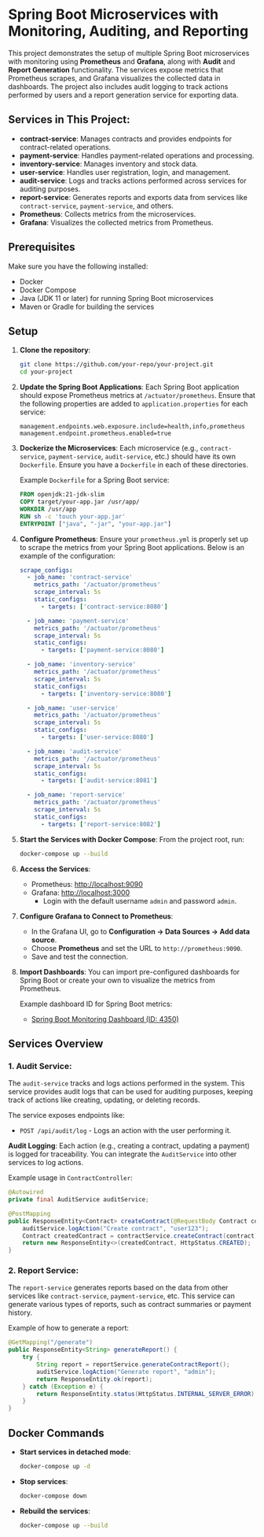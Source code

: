 # Spring Boot Microservices with Monitoring, Auditing, and Reporting

This project demonstrates the setup of multiple Spring Boot microservices with monitoring using **Prometheus** and **Grafana**, along with **Audit** and **Report Generation** functionality. The services expose metrics that Prometheus scrapes, and Grafana visualizes the collected data in dashboards. The project also includes audit logging to track actions performed by users and a report generation service for exporting data.

## Services in This Project:
- **contract-service**: Manages contracts and provides endpoints for contract-related operations.
- **payment-service**: Handles payment-related operations and processing.
- **inventory-service**: Manages inventory and stock data.
- **user-service**: Handles user registration, login, and management.
- **audit-service**: Logs and tracks actions performed across services for auditing purposes.
- **report-service**: Generates reports and exports data from services like `contract-service`, `payment-service`, and others.
- **Prometheus**: Collects metrics from the microservices.
- **Grafana**: Visualizes the collected metrics from Prometheus.

## Prerequisites
Make sure you have the following installed:
- Docker
- Docker Compose
- Java (JDK 11 or later) for running Spring Boot microservices
- Maven or Gradle for building the services

## Setup

1. **Clone the repository**:
   ```bash
   git clone https://github.com/your-repo/your-project.git
   cd your-project
   ```

2. **Update the Spring Boot Applications**:
   Each Spring Boot application should expose Prometheus metrics at `/actuator/prometheus`. Ensure that the following properties are added to `application.properties` for each service:
   ```properties
   management.endpoints.web.exposure.include=health,info,prometheus
   management.endpoint.prometheus.enabled=true
   ```

3. **Dockerize the Microservices**:
   Each microservice (e.g., `contract-service`, `payment-service`, `audit-service`, etc.) should have its own `Dockerfile`. Ensure you have a `Dockerfile` in each of these directories.

   Example `Dockerfile` for a Spring Boot service:
   ```dockerfile
   FROM openjdk:21-jdk-slim
   COPY target/your-app.jar /usr/app/
   WORKDIR /usr/app
   RUN sh -c 'touch your-app.jar'
   ENTRYPOINT ["java", "-jar", "your-app.jar"]
   ```

4. **Configure Prometheus**:
   Ensure your `prometheus.yml` is properly set up to scrape the metrics from your Spring Boot applications. Below is an example of the configuration:
   ```yaml
   scrape_configs:
     - job_name: 'contract-service'
       metrics_path: '/actuator/prometheus'
       scrape_interval: 5s
       static_configs:
         - targets: ['contract-service:8080']
   
     - job_name: 'payment-service'
       metrics_path: '/actuator/prometheus'
       scrape_interval: 5s
       static_configs:
         - targets: ['payment-service:8080']
   
     - job_name: 'inventory-service'
       metrics_path: '/actuator/prometheus'
       scrape_interval: 5s
       static_configs:
         - targets: ['inventory-service:8080']
   
     - job_name: 'user-service'
       metrics_path: '/actuator/prometheus'
       scrape_interval: 5s
       static_configs:
         - targets: ['user-service:8080']
   
     - job_name: 'audit-service'
       metrics_path: '/actuator/prometheus'
       scrape_interval: 5s
       static_configs:
         - targets: ['audit-service:8081']
   
     - job_name: 'report-service'
       metrics_path: '/actuator/prometheus'
       scrape_interval: 5s
       static_configs:
         - targets: ['report-service:8082']
   ```

5. **Start the Services with Docker Compose**:
   From the project root, run:
   ```bash
   docker-compose up --build
   ```

6. **Access the Services**:
   - Prometheus: [http://localhost:9090](http://localhost:9090)
   - Grafana: [http://localhost:3000](http://localhost:3000)
     - Login with the default username `admin` and password `admin`.

7. **Configure Grafana to Connect to Prometheus**:
   - In the Grafana UI, go to **Configuration → Data Sources → Add data source**.
   - Choose **Prometheus** and set the URL to `http://prometheus:9090`.
   - Save and test the connection.

8. **Import Dashboards**:
   You can import pre-configured dashboards for Spring Boot or create your own to visualize the metrics from Prometheus.

   Example dashboard ID for Spring Boot metrics:
   - [Spring Boot Monitoring Dashboard (ID: 4350)](https://grafana.com/grafana/dashboards/4350)

## Services Overview

### 1. **Audit Service**:
   The `audit-service` tracks and logs actions performed in the system. This service provides audit logs that can be used for auditing purposes, keeping track of actions like creating, updating, or deleting records.

   The service exposes endpoints like:
   - `POST /api/audit/log` - Logs an action with the user performing it.

   **Audit Logging**: Each action (e.g., creating a contract, updating a payment) is logged for traceability. You can integrate the `AuditService` into other services to log actions.

   Example usage in `ContractController`:
   ```java
   @Autowired
   private final AuditService auditService;

   @PostMapping
   public ResponseEntity<Contract> createContract(@RequestBody Contract contract) {
       auditService.logAction("Create contract", "user123");
       Contract createdContract = contractService.createContract(contract);
       return new ResponseEntity<>(createdContract, HttpStatus.CREATED);
   }
   ```

### 2. **Report Service**:
   The `report-service` generates reports based on the data from other services like `contract-service`, `payment-service`, etc. This service can generate various types of reports, such as contract summaries or payment history.

   Example of how to generate a report:
   ```java
   @GetMapping("/generate")
   public ResponseEntity<String> generateReport() {
       try {
           String report = reportService.generateContractReport();
           auditService.logAction("Generate report", "admin");
           return ResponseEntity.ok(report);
       } catch (Exception e) {
           return ResponseEntity.status(HttpStatus.INTERNAL_SERVER_ERROR).body("Error generating report");
       }
   }
   ```

## Docker Commands

- **Start services in detached mode**:
  ```bash
  docker-compose up -d
  ```

- **Stop services**:
  ```bash
  docker-compose down
  ```

- **Rebuild the services**:
  ```bash
  docker-compose up --build
  ```
